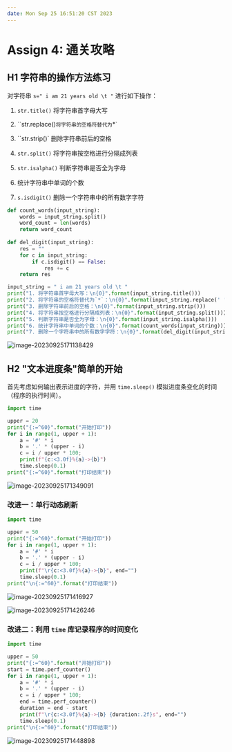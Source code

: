 ```yaml
---
date: Mon Sep 25 16:51:20 CST 2023
---
```


# Assign 4: 通关攻略

## H1 字符串的操作方法练习

对字符串 `s=" i am 21 years old \t "` 进行如下操作：

1.   ``str.title()`` 将字符串首字母大写
2.   ``str.replace()` 将字符串的空格符替代为 `*`
3.   ``str.strip()` 删除字符串前后的空格
4.   `str.split()` 将字符串按空格进行分隔成列表

5.   `str.isalpha()` 判断字符串是否全为字母
6.   统计字符串中单词的个数

7.   `s.isdigit()` 删除一个字符串中的所有数字字符

``` python linenums="1"
def count_words(input_string):
    words = input_string.split()
    word_count = len(words)
    return word_count
  
def del_digit(input_string):
    res = ""
    for c in input_string:
        if c.isdigit() == False:
            res += c
    return res

input_string = " i am 21 years old \t "
print("1. 将字符串首字母大写：\n{0}".format(input_string.title()))
print("2. 将字符串的空格符替代为`*`：\n{0}".format(input_string.replace(' ', '*')))
print("3. 删除字符串前后的空格：\n{0}".format(input_string.strip()))
print("4. 将字符串按空格进行分隔成列表：\n{0}".format(input_string.split()))
print("5. 判断字符串是否全为字母：\n{0}".format(input_string.isalpha()))
print("6. 统计字符串中单词的个数：\n{0}".format(count_words(input_string)))
print("7. 删除一个字符串中的所有数字字符：\n{0}".format(del_digit(input_string)))
```

![image-20230925171138429](./assets/image-20230925171138429.png)

## H2 "文本进度条"简单的开始

首先考虑如何输出表示进度的字符，并用 `time.sleep()` 模拟进度条变化的时间（程序的执行时间）。

``` python linenums="1"
import time

upper = 20
print("{:=^60}".format("开始打印"))
for i in range(1, upper + 1):
    a = '#' * i
    b = '.' * (upper - i)
    c = i / upper * 100;
    print(f"{c:<3.0f}%{a}->{b}")
    time.sleep(0.1)
print("{:=^60}".format("打印结束"))
```

![image-20230925171349091](./assets/image-20230925171349091.png)

### 改进一：单行动态刷新

``` python linenums="1"
import time

upper = 50
print("{:=^60}".format("开始打印"))
for i in range(1, upper + 1):
    a = '#' * i
    b = '.' * (upper - i)
    c = i / upper * 100;
    print(f"\r{c:<3.0f}%{a}->{b}", end="")
    time.sleep(0.1)
print("\n{:=^60}".format("打印结束"))
```

![image-20230925171416927](./assets/image-20230925171416927.png)

![image-20230925171426246](./assets/image-20230925171426246.png)

### 改进二：利用 `time` 库记录程序的时间变化

``` python linenums="1"
import time

upper = 50
print("{:=^60}".format("开始打印"))
start = time.perf_counter()
for i in range(1, upper + 1):
    a = '#' * i
    b = '.' * (upper - i)
    c = i / upper * 100;
    end = time.perf_counter()
    duration = end - start
    print(f"\r{c:<3.0f}%{a}->{b} {duration:.2f}s", end="")
    time.sleep(0.1)
print("\n{:=^60}".format("打印结束"))
```

![image-20230925171448898](./assets/image-20230925171448898.png)